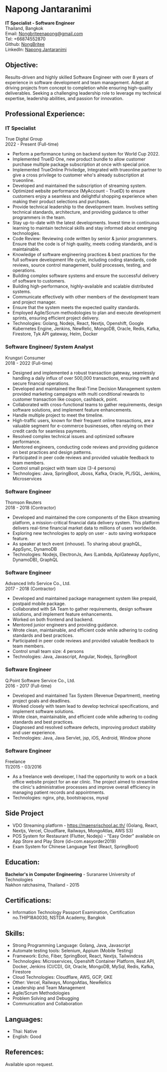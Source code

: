 # Napong Jantaranimi
**IT Specialist - Software Engineer**\
Thailand, Bangkok\
Email: Nongbriteenapong@gmail.com\
Tel: +66874552870\
Github: [NongBritee](https://github.com/NongBritee)\
LinkedIn: [Napong Jantaranimi](https://www.linkedin.com/in/napong-jantaranimi-273983171/)

## Objective:
Results-driven and highly skilled Software Engineer with over 8 years of experience in software development and team management. Adept at driving projects from concept to completion while ensuring high-quality deliverables. Seeking a challenging leadership role to leverage my technical expertise, leadership abilities, and passion for innovation.

## Professional Experience:
### IT Specialist
True Digital Group\
2022 - Present (Full-time)

- Perform a performance tuning on backend system for World Cup 2022.
- Implemented TrueID One, new product bundle to allow customer purchase multiple package subscription at once with special price.
- Implemented TrueOnline Priviledge, Integrated with trueonline partner to give a cross privilege to customer who's already subscription at trueonline.
- Developed and maintained the subscription of streaming system.
- Optimized website performance (MyAccount - TrueID) to ensure customers enjoy a seamless and delightful shopping experience when making their product selections and purchases.
- Provide technical leadership to the development team. Involves setting technical standards, architecture, and providing guidance to other programmers in the team.
- Stay up-to-date with the latest developments. Invest time in continuous learning to maintain technical skills and stay informed about emerging technologies.
- Code Review: Reviewing code written by senior & junior programmers. Ensure that the code is of high quality, meets coding standards, and is maintainable.
- Knowledge of software engineering practices & best practices for the full software development life cycle, including coding standards, code reviews, source control management, build processes, testing, and operations.
- Building complex software systems and ensure the successful delivery of software to customers.
- Building high-performance, highly-available and scalable distributed systems.
- Communicate effectively with other members of the development team and project manager.
- Ensure that the system meets the expected quality standards.
- Employed Agile/Scrum methodologies to plan and execute development sprints, ensuring efficient project delivery.
- Technologies: Golang, Nodejs, React, Nextjs, Openshift, Google Kubernetes Engine, Jenkins, NewRelic, MongoDB, Oracle, Redis, Kafka, Firestore, Tyk API gateway, Helm, Docker

### Software Engineer/ System Analyst
Krungsri Consumer\
2018 - 2022 (Full-time)

- Designed and implemented a robust transaction gateway, seamlessly handling a daily influx of over 500,000 transactions, ensuring swift and secure financial operations.
- Developed and maintained the Real-Time Decision Management system provided marketing campaigns with multi conditional rewards to customer transaction like coupon, cashback, point.
- Collaborated with cross-functional teams to gather requirements, design software solutions, and implement feature enhancements.
- Handle multiple project to meet the timeline.
- High-traffic users, known for their frequent online transactions, are a valuable segment for e-commerce businesses, often relying on their credit cards for seamless payments.
- Resolved complex technical issues and optimized software performance.
- Mentored engineers, conducting code reviews and providing guidance on best practices and design patterns.
- Participated in peer code reviews and provided valuable feedback to team members.
- Control small project with team size (3-4 persons)
- Technologies: Java, SpringBoot, Jboss, Kafka, Oracle, PL/SQL, Jenkins, Microservices


### Software Engineer
Thomson Reuters\
2018 - 2018 (Contractor)

- Developed and maintained the core components of the Eikon streaming platform, a mission-critical financial data delivery system. This platform delivers real-time financial market data to millions of users worldwide.
- Exploring new technologies to apply on user - auto saving workspace feature.
- As speaker at tech event (inhouse). To sharing about graphQL, AppSync, DynamoDB
- Technologies: Nodejs, ElectronJs, Aws (Lambda, ApiGateway AppSync, DynamoDB), GraphQL


### Software Engineer
Advanced Info Service Co., Ltd.\
2017 - 2018 (Contractor)

- Developed and maintained package management system like prepaid, postpaid mobile package.
- Collaborated with SA Team to gather requirements, design software solutions, and implement feature enhancements.
- Worked on both frontend and backend.
- Mentored junior engineers and providing guidance.
- Wrote clean, maintainable, and efficient code while adhering to coding standards and best practices.
- Participated in peer code reviews and provided valuable feedback to team members.
- Control small team size: 4 persons
- Technologies: Java, Javascript, Angular, Nodejs, SpringBoot

### Software Engineer
Q.Point Software Service Co., Ltd.\
2016 - 2017 (Full-time)

- Developed and maintained Tax System (Revenue Department), meeting project goals and deadlines.
- Worked closely with team lead to develop technical specifications, and implement software solutions.
- Wrote clean, maintainable, and efficient code while adhering to coding standards and best practices.
- Diagnosed and resolved software defects, improving product stability and user experience.
- Technologies: Java, Java Servlet, jsp, iOS, Android, Window phone

### Software Engineer
Freelance\
11/2015 - 03/2016

- As a freelance web developer, I had the opportunity to work on a back office website project for an ear clinic. The project aimed to streamline the clinic's administrative processes and improve overall efficiency in managing patient records and appointments.
- Technologies: nginx, php, bootstrapcss, mysql

## Side Project
- VDO Streaming platform - https://maensrischool.ac.th/ (Golang, React, Nextjs, Vercel, Cloudflare, Railways, MongoAtlas, AWS S3)
- POS System for Restaurant (Flutter, Nodejs) - "Easy Order" available on App Store and Play Store (id=com.easyorder2019)
- Exam System for Chinese Language Test (React, SpringBoot)

## Education:
**Bachelor's in Computer Engineering** - Suranaree University of Technologies\
Nakhon ratchasima, Thailand - 2015

## Certifications:
- Information Technology Passport Examination, Certification no.THIP18A0030, NSTDA Academy, Bangkok

## Skills:
- Strong Programming Language: Golang, Java, Javascript
- Automate testing tools: Selenium, Appium (Mobile Testing)
- Framework: Echo, Fiber, SpringBoot, React, Nextjs, Tailwindcss
- Technologies: Microservices, Openshift Container Platform, Rest API, Docker, Jenkins (CI/CD), Git, Oracle, MongoDB, MySql, Redis, Kafka, Firestore
- Cloud Technologies: Cloudflare, AWS, GCP, GKE
- Other: Vercel, Railways, MongoAtlas, NewRelics
- Leadership and Team Management
- Agile/Scrum Methodologies
- Problem Solving and Debugging
- Communication and Collaboration

## Languages:
- Thai: Native
- English: Good

## References:
Available upon request.
